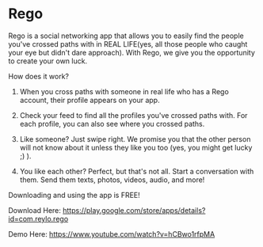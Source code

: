 # Rego

Rego is a social networking app that allows you to easily find the people you've crossed paths with in REAL LIFE(yes, all those people who caught your eye but didn't dare approach). With Rego, we give you the opportunity to create your own luck.

How does it work? 
1. When you cross paths with someone in real life who has a Rego account, their profile appears on your app.

2. Check your feed to find all the profiles you've crossed paths with. For each profile, you can also see where you crossed paths.

3. Like someone? Just swipe right. We promise you that the other person will not know about it unless they like you too (yes, you might get lucky ;) ). 

4. You like each other? Perfect, but that's not all. Start a conversation with them. Send them texts, photos, videos, audio, and more!

Downloading and using the app is FREE!

Download Here: https://play.google.com/store/apps/details?id=com.reylo.rego

Demo Here: https://www.youtube.com/watch?v=hCBwo1rfpMA

